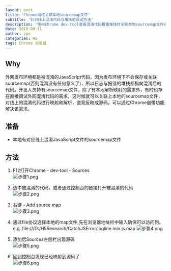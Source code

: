 ```yaml
---
layout: post
title: 'Chrome调试关联本地sourcemap文件'
subtitle: '针对线上混淆代码与堆栈的调试方法'
description: '使用Chrome dev-tool查看混淆代码报错堆栈时关联本地sourcemap文件对其进行解析，映射源码'
date: 2019-09-11
author: zpo
categories: H5
tags: Chrome 浏览器
---
```


## Why

外网发布环境都是被混淆的JavaScript代码，因为发布环境下不会保存或关联sourcemap(否则混淆没有任何意义了)，所以日志与报错的堆栈都指向混淆后的代码。开发人员持有sourcemap文件，除了有本地解析映射的需求外，有时也存在直接调试外网混淆代码的需求，这时候就可以关联上本地的sourcemap文件，对线上的混淆代码进行映射和解析，直观反映成源码，可以通过Chrome自带功能解决该需求。

## 准备

- 本地有对应线上混淆JavaScript文件的sourcemap文件

## 方法

1. F12打开Chrome - dev-tool - Sources  
![步骤1.png](https://i.loli.net/2019/09/10/TIt6r3jyeOfMbQB.png)

2. 选中被混淆的代码，或者通过控制台的链接打开被混淆的代码  
![步骤2.png](https://i.loli.net/2019/09/10/BQN51ou4vdqnteI.png)

3. 右键 - Add source map  
![步骤3.png](https://i.loli.net/2019/09/10/BqWGS4PQCbfw5Xc.png)

4. 通过file协议选择本地的map文件,先在浏览器地址栏中输入确保可以访问到。  
e.g. file:///D:/H5Research/CatchJSError/logline.min.js.map
![步骤4.png](https://i.loli.net/2019/09/10/sYdumbNcy2XJ5Qa.png)

5. 添加后Sources左侧栏出现源码  
![步骤5.png](https://i.loli.net/2019/09/10/XAC2MaUj9yqlvKt.png)

6. 回到控制台发现已经映射到源码了  
![步骤6.png](https://i.loli.net/2019/09/10/C9kYeTNK83L6ZUd.png)
